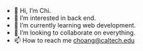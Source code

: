 - 👋 Hi, I’m Chi. 
- 👀 I’m interested in back end. 
- 🌱 I’m currently learning web development.
- 💞️ I’m looking to collaborate on everything.
- 📫 How to reach me choang@caltech.edu

<!---
anhchi172/anhchi172 is a ✨ special ✨ repository because its `README.md` (this file) appears on your GitHub profile.
You can click the Preview link to take a look at your changes.
--->

